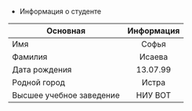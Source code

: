 * Информация о студенте 

Основная|Информация 
---|:---:
Имя|Софья
Фамилия|Исаева
Дата рождения|13.07.99 
Родной город|Истра 
Высшее учебное заведение|НИУ ВОТ

